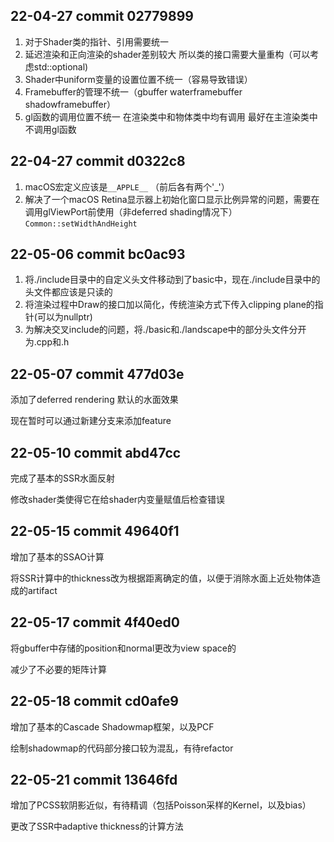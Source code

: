 ## 22-04-27 commit 02779899
1. 对于Shader类的指针、引用需要统一
2. 延迟渲染和正向渲染的shader差别较大 所以类的接口需要大量重构（可以考虑std::optional)
3. Shader中uniform变量的设置位置不统一（容易导致错误）
4. Framebuffer的管理不统一（gbuffer waterframebuffer shadowframebuffer）
5. gl函数的调用位置不统一 在渲染类中和物体类中均有调用 最好在主渲染类中不调用gl函数

## 22-04-27 commit d0322c8
1. macOS宏定义应该是`__APPLE__` （前后各有两个'_'）
2. 解决了一个macOS Retina显示器上初始化窗口显示比例异常的问题，需要在调用glViewPort前使用（非deferred shading情况下）`Common::setWidthAndHeight`

## 22-05-06 commit bc0ac93
1. 将./include目录中的自定义头文件移动到了basic中，现在./include目录中的头文件都应该是只读的
2. 将渲染过程中Draw的接口加以简化，传统渲染方式下传入clipping plane的指针(可以为nullptr)
3. 为解决交叉include的问题，将./basic和./landscape中的部分头文件分开为.cpp和.h

## 22-05-07 commit 477d03e

添加了deferred rendering 默认的水面效果

现在暂时可以通过新建分支来添加feature

## 22-05-10 commit abd47cc

完成了基本的SSR水面反射

修改shader类使得它在给shader内变量赋值后检查错误

## 22-05-15 commit 49640f1

增加了基本的SSAO计算

将SSR计算中的thickness改为根据距离确定的值，以便于消除水面上近处物体造成的artifact

## 22-05-17 commit 4f40ed0

将gbuffer中存储的position和normal更改为view space的

减少了不必要的矩阵计算

## 22-05-18 commit cd0afe9

增加了基本的Cascade Shadowmap框架，以及PCF

绘制shadowmap的代码部分接口较为混乱，有待refactor

## 22-05-21 commit 13646fd

增加了PCSS软阴影近似，有待精调（包括Poisson采样的Kernel，以及bias）

更改了SSR中adaptive thickness的计算方法
